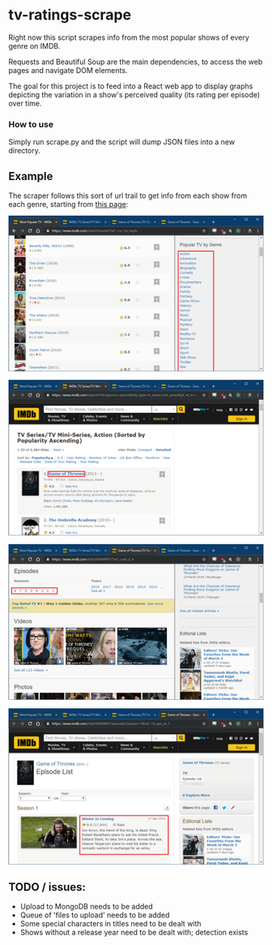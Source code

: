 # tv-ratings-scrape
Right now this script scrapes info from the most popular shows of every genre on IMDB.

Requests and Beautiful Soup are the main dependencies, to access the web pages and navigate DOM elements.

The goal for this project is to feed into a React web app to display graphs depicting the variation in a show's perceived quality (its rating per episode) over time.

### How to use
Simply run scrape.py and the script will dump JSON files into a new directory.

## Example
The scraper follows this sort of url trail to get info from each show from each genre, starting from [this page](https://www.imdb.com/chart/tvmeter?ref_=nv_tvv_mptv):

![Screenshot 1](/docs/img/screen1.png)

![Screenshot 2](/docs/img/screen2.png)

![Screenshot 3](/docs/img/screen3.png)

![Screenshot 4](/docs/img/screen4.png)

## TODO / issues:
- Upload to MongoDB needs to be added
- Queue of 'files to upload' needs to be added
- Some special characters in titles need to be dealt with
- Shows without a release year need to be dealt with; detection exists